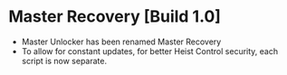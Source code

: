 # Master Recovery [Build 1.0]

-  Master Unlocker has been renamed Master Recovery
-  To allow for constant updates, for better Heist Control security, each script is now separate.
